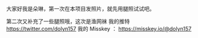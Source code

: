 大家好我是朵琳，第一次在本项目发照片，就先用腿照试试吧。

第二次又补充了一些腿照哦，这次是渔网袜
我的推特 https://twitter.com/dolyn157
我的 Misskey ： https://misskey.io/@dolyn157
